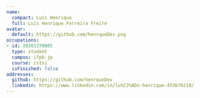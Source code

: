 ```yaml
---
name:
  compact: Luís Henrique
  full: Luís Henrique Ferreira Freire
avatar:
  default: https://github.com/henrqueDev.png
occupations:
- id: 20201370005
  type: student
  campus: ifpb-jp
  course: cstsi
  isFinished: false
addresses:
  github: https://github.com/henrqueDev
  linkedin: https://www.linkedin.com/in/lu%C3%ADs-henrique-433b76210/
---
```

